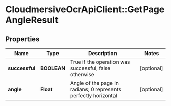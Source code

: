 # CloudmersiveOcrApiClient::GetPageAngleResult

## Properties
Name | Type | Description | Notes
------------ | ------------- | ------------- | -------------
**successful** | **BOOLEAN** | True if the operation was successful, false otherwise | [optional] 
**angle** | **Float** | Angle of the page in radians; 0 represents perfectly horizontal | [optional] 


